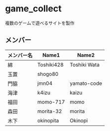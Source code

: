 # game_collect

複数のゲームで遊べるサイトを製作

## メンバー

| メンバー名 | Name1      | Name2        |
| ----- | ---------- | ------------ |
| 綿     | Toshiki428 | Toshiki Wata |
| 玉置    | shogo80    |              |
| 門脇    | jmn04      | yamato-code  |
| 海津    | k4izu      | kaizu        |
| 福田    | momo-717   | momo         |
| 森田    | morita-32  | morita       |
| 木下    | okinopita  | Okinopi      |
